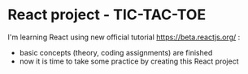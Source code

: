 # React project - TIC-TAC-TOE
I'm learning React using new official tutorial https://beta.reactjs.org/ :
- basic concepts (theory, coding assignments) are finished
- now it is time to take some practice by creating this React project
